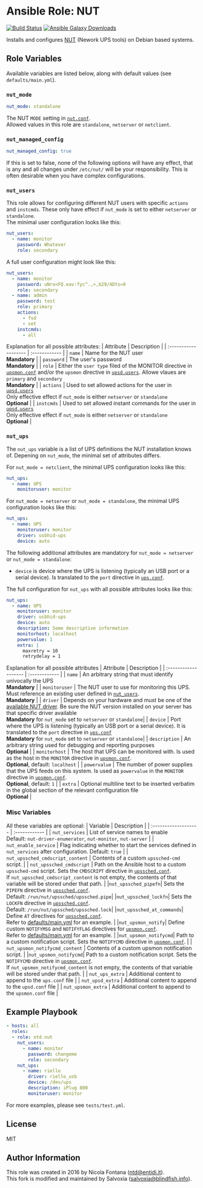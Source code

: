 Ansible Role: NUT
=================
[![Build Status](https://github.com/simoncaron/ansible-role-nut/workflows/Release/badge.svg)](https://github.com/simoncaron/ansible-role-nut/actions?query=workflow%3Release)
[![Ansible Galaxy Downloads](https://img.shields.io/badge/dynamic/json?color=blueviolet&label=Galaxy%20Downloads&query=%24.download_count&url=https%3A%2F%2Fgalaxy.ansible.com%2Fapi%2Fv1%2Froles%2F32010%2F%3Fformat%3Djson)](https://galaxy.ansible.com/ui/standalone/roles/simoncaron/nut/)

Installs and configures [NUT](http://networkupstools.org/) (Nework UPS
tools) on Debian based systems.

## Role Variables

Available variables are listed below, along with default values (see
`defaults/main.yml`).

### `nut_mode`
```yaml
nut_mode: standalone
```

The NUT `MODE` setting in [`nut.conf`](https://networkupstools.org/docs/man/nut.conf.html).  
Allowed values in this role are `standalone`, `netserver` or `netclient`.

### `nut_managed_config`
```yaml
nut_managed_config: true
```

If this is set to false, none of the following options will have any
effect, that is any and all changes under `/etc/nut/` will be your
responsibility. This is often desirable when you have complex
configurations.

### `nut_users`

This role allows for configuring different NUT users with specific `actions` and `instcmds`. These only have effect if `nut_mode` is set to either `netserver` or `standalone`.  
The minimal user configuration looks like this:
```yaml
nut_users:
  - name: monitor
    password: Whatever
    role: secondary
```

A full user configuration might look like this:
```yaml
nut_users:
  - name: monitor
    password: uNro<FQ.eav:fyc^.,>,b29/4Dts=9
    role: secondary
  - name: admin
    password: test
    role: primary
    actions:
      - fsd
      - set
    instcmds:
      - all
```

Explanation for all possible attributes:
| Attribute   |  Description   |
| :------------------- | :------------ |
| `name`      | Name for the NUT user<br>__Mandatory__ |
| `password` | The user's password<br>__Mandatory__ |
| `role` | Either the `user type` filed of the MONITOR directive in [`upsmon.conf`](https://networkupstools.org/docs/man/upsmon.conf.html) and/or the `upsmon` directive in [`upsd.users`](https://networkupstools.org/docs/man/upsd.users.html). Allowe vlaues are `primary` and `secondary`<br>__Mandatory__ |
| `actions` | Used to set allowed actions for the user in [`upsd.users`](https://networkupstools.org/docs/man/upsd.users.html)<br>Only effective effect if `nut_mode` is either `netserver` or `standalone`<br>__Optional__ |
| `instcmds` | Used to set allowed instant commands for the user in [`upsd.users`](https://networkupstools.org/docs/man/upsd.users.html)<br>Only effective effect if `nut_mode` is either `netserver` or `standalone`<br>__Optional__ |


### `nut_ups`

The `nut_ups` variable is a list of UPS definitions the NUT installation knows of. Depening on `nut_mode`, the minimal set of attributes differs.

For `nut_mode = netclient`, the minimal UPS configuration looks like this:
```yaml
nut_ups:
  - name: UPS
    monitoruser: monitor
``` 

For `nut_mode = netserver` or `nut_mode = standalone`, the minimal UPS configuration looks like this:
```yaml
nut_ups:
  - name: UPS
    monitoruser: monitor
    driver: usbhid-ups
    device: auto
``` 

The following additional attributes are mandatory for `nut_mode = netserver` or `nut_mode = standalone`:

  - `device` is device where the UPS is listening (typically an USB port or
a serial device). Is translated to the `port` directive in [`ups.conf`](https://networkupstools.org/docs/man/ups.conf.html).


The full configuration for `nut_ups` with all possible attributes looks like this:
```yaml
nut_ups:
  - name: UPS
    monitoruser: monitor
    driver: usbhid-ups
    device: auto
    description: Some descriptive information
    monitorhost: localhost
    powervalue: 1
    extra: |
      maxretry = 10
      retrydelay = 1
```
Explanation for all possible attributes
| Attribute   |  Description   |
| :------------------- | :------------ |
| `name`      | An arbitrary string that must identify univocally the UPS<br>__Mandatory__ |
| `monitoruser` | The NUT user to use for monitoring this UPS. Must reference an existing user defined in [`nut_users`](#nut_users).<br>__Mandatory__ |
| `driver` | Depends on your hardware and must be one of the [available NUT driver](http://networkupstools.org/stable-hcl.html). Be sure the NUT version installed on your server has that specific driver available<br>__Mandatory__ for `nut_mode` set to `netserver` or `standalone`|
| `device` | Port where the UPS is listening (typically an USB port or a serial device). It is translated to the `port` directive in [`ups.conf`](https://networkupstools.org/docs/man/ups.conf.html)<br>__Mandatory__ for `nut_mode` set to `netserver` or `standalone`|
| `description` | An arbitrary string used for debugging and reporting purposes<br>__Optional__ |
| `monitorhost` | The host that UPS can be monitored with. Is used as the host in the `MONITOR` directive in [`upsmon.conf`](https://networkupstools.org/docs/man/upsmon.conf.html).<br>__Optional__, default: `localhost` |
| `powervalue` | The number of power supplies that the UPS feeds on this system. Is used as `powervalue` in the `MONITOR` directive in [`upsmon.conf`](https://networkupstools.org/docs/man/upsmon.conf.html).<br>__Optional__, default: `1` |
| `extra` | Optional multiline text to be inserted verbatim in the global section of the relevant configuration file<br>__Optional__ |


### Misc Variables

All these variables are optional:
| Variable   |  Description   |
| :------------------- | :------------ |
| `nut_services`      | List of service names to enable<br>Default: `nut-driver-enumerator`, `nut-monitor`, `nut-server` |
| `nut_enable_service` | Flag indicating whether to start the services defined in `nut_services` after configuration. Default: `true` |
| `nut_upssched_cmdscript_content` | Contents of a custom `upssched-cmd` script. |
| `nut_upssched_cmdscript` | Path on the Ansible host to a custom `upssched-cmd` script. Sets the `CMDSCRIPT` directive in [`upssched.conf`](https://networkupstools.org/docs/man/upssched.conf.html).<br>If `nut_upssched_cmdscript_content` is not empty, the contents of that variable will be stored under that path. |
|`nut_upssched_pipefn`| Sets the `PIPEFN` directive in [`upssched.conf`](https://networkupstools.org/docs/man/upssched.conf.html).<br>Default: `/run/nut/upssched/upssched.pipe`|
|`nut_upssched_lockfn`| Sets the `LOCKFN` directive in [`upssched.conf`](https://networkupstools.org/docs/man/upssched.conf.html).<br>Default: `/run/nut/upssched/upssched.lock`|
|`nut_upssched_at_commands`| Define `AT` directives for [`upssched.conf`](https://networkupstools.org/docs/man/upssched.conf.html).<br>Refer to [defaults/main.yml](defaults/main.yml) for an example. |
|`nut_upsmon_notify`| Define custom `NOTIFYMSG` and `NOTIFYFLAG` directives for [`upsmon.conf`](https://networkupstools.org/docs/man/upsmon.conf.html).<br>Refer to [defaults/main.yml](defaults/main.yml) for an example. |
|`nut_upsmon_notifycmd`| Path to a custom notification script. Sets the `NOTIFYCMD` directive in [`upsmon.conf`](https://networkupstools.org/docs/man/upsmon.conf.html). |
| `nut_upsmon_notifycmd_content` | Contents of a custom upsmon notification script. |
|`nut_upsmon_notifycmd`| Path to a custom notification script. Sets the `NOTIFYCMD` directive in [`upsmon.conf`](https://networkupstools.org/docs/man/upsmon.conf.html).<br>If `nut_upsmon_notifycmd_content` is not empty, the contents of that variable will be stored under that path. |
| `nut_ups_extra` | Additional content to append to the `ups.conf` file |
| `nut_upsd_extra` | Additional content to append to the `upsd.conf` file |
| `nut_upsmon_extra` | Additional content to append to the `upsmon.conf` file |

## Example Playbook

```yaml
- hosts: all
  roles:
  - role: ntd.nut
    nut_users:
      - name: monitor
        password: changeme
        role: secondary
    nut_ups:
      - name: riello
        driver: riello_usb
        device: /dev/ups
        description: iPlug 800
        monitoruser: monitor
```

For more examples, please see `tests/test.yml`.

## License
MIT

## Author Information

This role was created in 2016 by Nicola Fontana (ntd@entidi.it).  
This fork is modified and maintained by Salvoxia (salvoxia@blindfish.info).